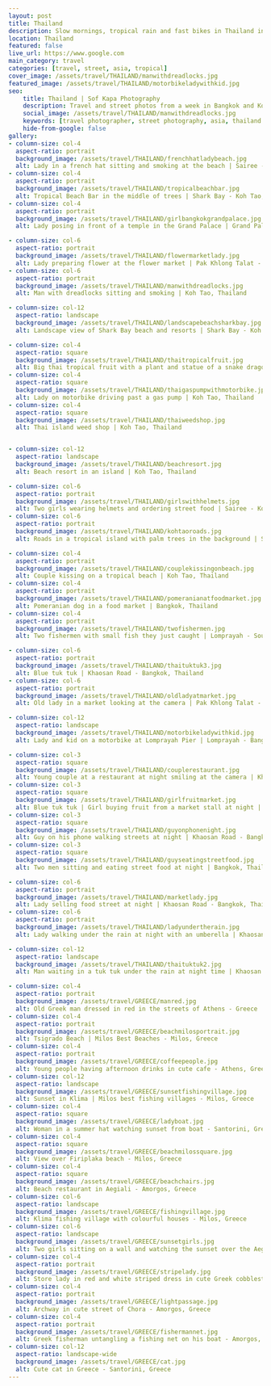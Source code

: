 ```yaml
---
layout: post
title: Thailand
description: Slow mornings, tropical rain and fast bikes in Thailand in July
location: Thailand
featured: false
live_url: https://www.google.com
main_category: travel
categories: [travel, street, asia, tropical]
cover_image: /assets/travel/THAILAND/manwithdreadlocks.jpg
featured_image: /assets/travel/THAILAND/motorbikeladywithkid.jpg
seo:
    title: Thailand | Sof Kapa Photography
    description: Travel and street photos from a week in Bangkok and Koh Tao - Thailand
    social_image: /assets/travel/THAILAND/manwithdreadlocks.jpg
    keywords: [travel photographer, street photography, asia, thailand in july]
    hide-from-google: false
gallery:
- column-size: col-4
  aspect-ratio: portrait
  background_image: /assets/travel/THAILAND/frenchhatladybeach.jpg
  alt: Lady in a french hat sitting and smoking at the beach | Sairee - Koh Tao, Thailand
- column-size: col-4
  aspect-ratio: portrait
  background_image: /assets/travel/THAILAND/tropicalbeachbar.jpg
  alt: Tropical Beach Bar in the middle of trees | Shark Bay - Koh Tao, Thailand
- column-size: col-4
  aspect-ratio: portrait
  background_image: /assets/travel/THAILAND/girlbangkokgrandpalace.jpg
  alt: Lady posing in front of a temple in the Grand Palace | Grand Palace - Bangkok, Thailand

- column-size: col-6
  aspect-ratio: portrait
  background_image: /assets/travel/THAILAND/flowermarketlady.jpg
  alt: Lady preparing flower at the flower market | Pak Khlong Talat - Bangkok, Thailand
- column-size: col-6
  aspect-ratio: portrait
  background_image: /assets/travel/THAILAND/manwithdreadlocks.jpg
  alt: Man with dreadlocks sitting and smoking | Koh Tao, Thailand

- column-size: col-12
  aspect-ratio: landscape
  background_image: /assets/travel/THAILAND/landscapebeachsharkbay.jpg
  alt: Landscape view of Shark Bay beach and resorts | Shark Bay - Koh Tao, Thailand

- column-size: col-4
  aspect-ratio: square
  background_image: /assets/travel/THAILAND/thaitropicalfruit.jpg
  alt: Big thai tropical fruit with a plant and statue of a snake dragon | Koh Tao, Thailand
- column-size: col-4
  aspect-ratio: square
  background_image: /assets/travel/THAILAND/thaigaspumpwithmotorbike.jpg
  alt: Lady on motorbike driving past a gas pump | Koh Tao, Thailand
- column-size: col-4
  aspect-ratio: square
  background_image: /assets/travel/THAILAND/thaiweedshop.jpg
  alt: Thai island weed shop | Koh Tao, Thailand


- column-size: col-12
  aspect-ratio: landscape
  background_image: /assets/travel/THAILAND/beachresort.jpg
  alt: Beach resort in an island | Koh Tao, Thailand

- column-size: col-6
  aspect-ratio: portrait
  background_image: /assets/travel/THAILAND/girlswithhelmets.jpg
  alt: Two girls wearing helmets and ordering street food | Sairee - Koh Tao, Thailand
- column-size: col-6
  aspect-ratio: portrait
  background_image: /assets/travel/THAILAND/kohtaoroads.jpg
  alt: Roads in a tropical island with palm trees in the background | Sairee - Koh Tao, Thailand

- column-size: col-4
  aspect-ratio: portrait
  background_image: /assets/travel/THAILAND/couplekissingonbeach.jpg
  alt: Couple kissing on a tropical beach | Koh Tao, Thailand
- column-size: col-4
  aspect-ratio: portrait
  background_image: /assets/travel/THAILAND/pomeranianatfoodmarket.jpg
  alt: Pomeranian dog in a food market | Bangkok, Thailand
- column-size: col-4
  aspect-ratio: portrait
  background_image: /assets/travel/THAILAND/twofishermen.jpg
  alt: Two fishermen with small fish they just caught | Lomprayah - South of Thailand

- column-size: col-6
  aspect-ratio: portrait
  background_image: /assets/travel/THAILAND/thaituktuk3.jpg
  alt: Blue tuk tuk | Khaosan Road - Bangkok, Thailand
- column-size: col-6
  aspect-ratio: portrait
  background_image: /assets/travel/THAILAND/oldladyatmarket.jpg
  alt: Old lady in a market looking at the camera | Pak Khlong Talat - Bangkok, Thailand

- column-size: col-12
  aspect-ratio: landscape
  background_image: /assets/travel/THAILAND/motorbikeladywithkid.jpg
  alt: Lady and kid on a motorbike at Lomprayah Pier | Lomprayah - Bangkok, Thailand

- column-size: col-3
  aspect-ratio: square
  background_image: /assets/travel/THAILAND/couplerestaurant.jpg
  alt: Young couple at a restaurant at night smiling at the camera | Khaosan Road - Bangkok, Thailand
- column-size: col-3
  aspect-ratio: square
  background_image: /assets/travel/THAILAND/girlfruitmarket.jpg
  alt: Blue tuk tuk | Girl buying fruit from a market stall at night | Sairee - Koh Tao, Thailand
- column-size: col-3
  aspect-ratio: square
  background_image: /assets/travel/THAILAND/guyonphonenight.jpg
  alt: Guy on his phone walking streets at night | Khaosan Road - Bangkok, Thailand
- column-size: col-3
  aspect-ratio: square
  background_image: /assets/travel/THAILAND/guyseatingstreetfood.jpg
  alt: Two men sitting and eating street food at night | Bangkok, Thailand

- column-size: col-6
  aspect-ratio: portrait
  background_image: /assets/travel/THAILAND/marketlady.jpg
  alt: Lady selling food street at night | Khaosan Road - Bangkok, Thailand
- column-size: col-6
  aspect-ratio: portrait
  background_image: /assets/travel/THAILAND/ladyundertherain.jpg
  alt: Lady walking under the rain at night with an umberella | Khaosan Road - Bangkok, Thailand

- column-size: col-12
  aspect-ratio: landscape
  background_image: /assets/travel/THAILAND/thaituktuk2.jpg
  alt: Man waiting in a tuk tuk under the rain at night time | Khaosan Road - Bangkok, Thailand

- column-size: col-4
  aspect-ratio: portrait
  background_image: /assets/travel/GREECE/manred.jpg
  alt: Old Greek man dressed in red in the streets of Athens - Greece
- column-size: col-4
  aspect-ratio: portrait
  background_image: /assets/travel/GREECE/beachmilosportrait.jpg
  alt: Tsigrado Beach | Milos Best Beaches - Milos, Greece
- column-size: col-4
  aspect-ratio: portrait
  background_image: /assets/travel/GREECE/coffeepeople.jpg
  alt: Young people having afternoon drinks in cute cafe - Athens, Greece
- column-size: col-12
  aspect-ratio: landscape
  background_image: /assets/travel/GREECE/sunsetfishingvillage.jpg
  alt: Sunset in Klima | Milos best fishing villages - Milos, Greece
- column-size: col-4
  aspect-ratio: square
  background_image: /assets/travel/GREECE/ladyboat.jpg
  alt: Woman in a summer hat watching sunset from boat - Santorini, Greece
- column-size: col-4
  aspect-ratio: square
  background_image: /assets/travel/GREECE/beachmilossquare.jpg
  alt: View over Firiplaka beach - Milos, Greece
- column-size: col-4
  aspect-ratio: square
  background_image: /assets/travel/GREECE/beachchairs.jpg
  alt: Beach restaurant in Aegiali - Amorgos, Greece
- column-size: col-6
  aspect-ratio: landscape
  background_image: /assets/travel/GREECE/fishingvillage.jpg
  alt: Klima fishing village with colourful houses - Milos, Greece
- column-size: col-6
  aspect-ratio: landscape
  background_image: /assets/travel/GREECE/sunsetgirls.jpg
  alt: Two girls sitting on a wall and watching the sunset over the Aegean sea - Milos, Greece
- column-size: col-4
  aspect-ratio: portrait
  background_image: /assets/travel/GREECE/stripelady.jpg
  alt: Store lady in red and white striped dress in cute Greek cobblestone streets - Milos, Greece
- column-size: col-4
  aspect-ratio: portrait
  background_image: /assets/travel/GREECE/lightpassage.jpg
  alt: Archway in cute street of Chora - Amorgos, Greece
- column-size: col-4
  aspect-ratio: portrait
  background_image: /assets/travel/GREECE/fishermannet.jpg
  alt: Greek fisherman untangling a fishing net on his boat - Amorgos, Greece
- column-size: col-12
  aspect-ratio: landscape-wide
  background_image: /assets/travel/GREECE/cat.jpg
  alt: Cute cat in Greece - Santorini, Greece
---
```


